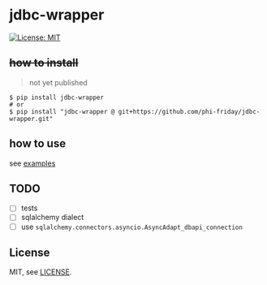 # jdbc-wrapper

[![License: MIT](https://img.shields.io/badge/License-MIT-yellow.svg)](https://opensource.org/licenses/MIT)

## ~~how to install~~
> not yet published
```shell
$ pip install jdbc-wrapper
# or
$ pip install "jdbc-wrapper @ git+https://github.com/phi-friday/jdbc-wrapper.git"
```

## how to use
see [examples](https://github.com/phi-friday/jdbc-wrapper/tree/main/examples)

## TODO
* [ ] tests
* [ ] sqlalchemy dialect
* [ ] use `sqlalchemy.connectors.asyncio.AsyncAdapt_dbapi_connection`

## License

MIT, see [LICENSE](https://github.com/phi-friday/jdbc_wrapper/blob/main/LICENSE).
